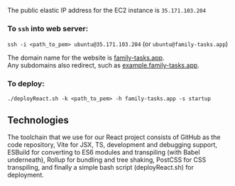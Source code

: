 The public elastic IP address for the EC2 instance is `35.171.103.204`
### To `ssh` into web server: 
`ssh -i <path_to_pem> ubuntu@35.171.103.204` (or `ubuntu@family-tasks.app`)

The domain name for the website is [family-tasks.app](http://family-tasks.app).  
Any subdomains also redirect, such as [example.family-tasks.app](http://example.family-tasks.app).

### To deploy:
`./deployReact.sh -k <path_to_pem> -h family-tasks.app -s startup`

## Technologies
The toolchain that we use for our React project consists of GitHub as the code repository, Vite for JSX, TS, development and debugging support, ESBuild for converting to ES6 modules and transpiling (with Babel underneath), Rollup for bundling and tree shaking, PostCSS for CSS transpiling, and finally a simple bash script (deployReact.sh) for deployment.
